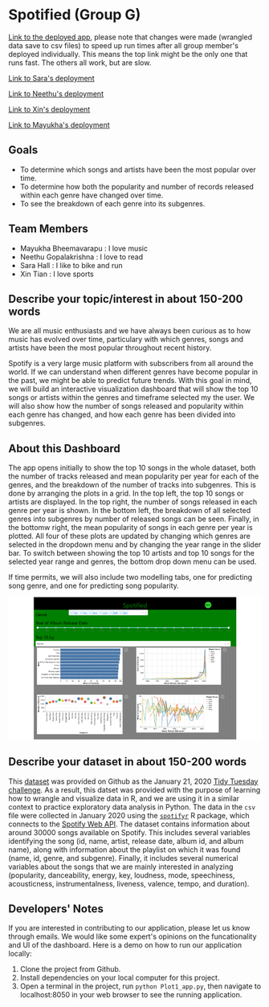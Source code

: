 # Spotified (Group G)

[Link to the deployed app](https://spotified-dashboard.herokuapp.com/), please note that changes were made (wrangled data save to csv files) to speed up run times after all group member's deployed individually. This means the top link might be the only one that runs fast. The others all work, but are slow. 

[Link to Sara's deployment](https://prototype-deployment-test.herokuapp.com/)

[Link to Neethu's deployment](https://spotifyproject551.herokuapp.com/)

[Link to Xin's deployment](https://dashboardxxt.herokuapp.com/)

[Link to Mayukha's deployment](https://prototype-for-spotified.herokuapp.com/)

## Goals

- To determine which songs and artists have been the most popular over time. 
- To determine how both the popularity and number of records released within each genre have changed over time. 
- To see the breakdown of each genre into its subgenres. 

## Team Members

- Mayukha Bheemavarapu : I love music
- Neethu Gopalakrishna : I love to read
- Sara Hall : I like to bike and run
- Xin Tian : I love sports

## Describe your topic/interest in about 150-200 words

We are all music enthusiasts and we have always been curious as to how music has evolved over time, particulary with which genres, songs and artists have been the most popular throughout recent history. 

Spotify is a very large music platform with subscribers from all around the world. If we can understand when different genres have become popular in the past, we might be able to predict future trends. With this goal in mind, we will build an interactive visualization dashboard that will show the top 10 songs or artists within the genres and timeframe selected my the user. We will also show how the number of songs released and popularity within each genre has changed, and how each genre has been divided into subgenres.

## About this Dashboard

The app opens initially to show the top 10 songs in the whole dataset, both the number of tracks released and mean popularity per year for each of the genres, and the breakdown of the number of tracks into subgenres. This is done by arranging the plots in a grid. In the top left, the top 10 songs or artists are displayed. In the top right, the number of songs released in each genre per year is shown. In the bottom left, the breakdown of all selected genres into subgenres by number of released songs can be seen. Finally, in the bottomw right, the mean popularity of songs in each genre per year is plotted. All four of these plots are updated by changing which genres are selected in the dropdown menu and by changing the year range in the slider bar. To switch between showing the top 10 artists and top 10 songs for the selected year range and genres, the bottom drop down menu can be used. 

If time permits, we will also include two modelling tabs, one for predicting song genre, and one for predicting song popularity. 

![](assets/prototype.gif)

## Describe your dataset in about 150-200 words

This [dataset](https://github.com/rfordatascience/tidytuesday/tree/master/data/2020/2020-01-21) was provided on Github as the January 21, 2020 [Tidy Tuesday challenge](https://|github.com/rfordatascience/tidytuesday). As a result, this datset was provided with the purpose of learning how to wrangle and visualize data in R, and we are using it in a similar context to practice exploratory data analysis in Python. The data in the `csv` file were collected in January 2020 using the [`spotifyr`](https://www.rcharlie.com/spotifyr/) R package, which connects to the [Spotify Web API](https://developer.spotify.com/documentation/web-api/). The dataset contains information about around 30000 songs available on Spotify. This includes several variables identifying the song (id, name, artist, release date, album id, and album name), along with information about the playlist on which it was found (name, id, genre, and subgenre). Finally, it includes several numerical variables about the songs that we are mainly interested in analyzing (popularity, danceability, energy, key, loudness, mode, speechiness, acousticness, instrumentalness, liveness, valence, tempo, and duration). 

## Developers' Notes

If you are interested in contributing to our application, please let us know through emails. We would like some expert's opinions on the funcationality and UI of the dashboard. Here is a demo on how to run our application locally:

1. Clone the project from Github.
2. Install dependencies on your local computer for this project.
3. Open a terminal in the project, run `python Plot1_app.py`, then navigate to localhost:8050 in your web browser to see the running application.
